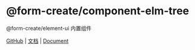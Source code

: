 # @form-create/component-elm-tree

@form-create/element-ui 内置组件

[GitHub](https://github.com/xaboy/form-create) | [文档](http://form-create.com/v2/) | [Document](http://form-create.com/en/v2/)

